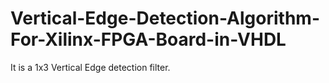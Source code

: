 # Vertical-Edge-Detection-Algorithm-For-Xilinx-FPGA-Board-in-VHDL
It is a 1x3 Vertical Edge detection filter.

